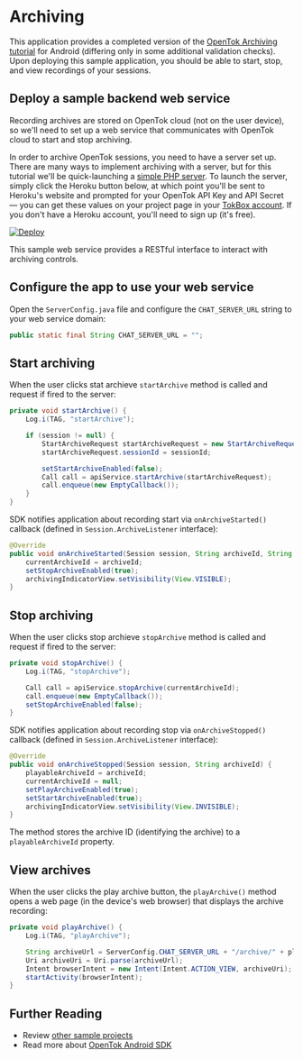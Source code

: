 # Archiving

This application provides a completed version of the [OpenTok Archiving tutorial](https://tokbox.com/developer/tutorials/android/archiving/) for Android (differing only in some additional validation checks). Upon deploying this sample application, you should be able to start, stop, and view recordings of your sessions.
## Deploy a sample backend web service
Recording archives are stored on OpenTok cloud (not on the user device), so we'll need to set up a web service that communicates with OpenTok cloud to start and stop archiving.

In order to archive OpenTok sessions, you need to have a server set up. There are many ways to implement archiving with a server, but for this tutorial we'll be quick-launching a [simple PHP server](https://github.com/opentok/learning-opentok-php). To launch the server, simply click the Heroku button below, at which point you'll be sent to Heroku's website and prompted for your OpenTok API Key and API Secret — you can get these values on your project page in your [TokBox account](https://tokbox.com/account/user/signup). If you don't have a Heroku account, you'll need to sign up (it's free).

<a href="https://heroku.com/deploy?template=https://github.com/opentok/learning-opentok-php" target="_blank">
  <img src="https://www.herokucdn.com/deploy/button.png" alt="Deploy">
</a>

This sample web service provides a RESTful interface to interact with archiving controls.

## Configure the app to use your web service
Open the `ServerConfig.java` file and configure the `CHAT_SERVER_URL` string to your web service domain:

```java
public static final String CHAT_SERVER_URL = "";
```

## Start archiving

When the user clicks stat archieve `startArchive` method is called and request if fired to the server:

```java
private void startArchive() {
    Log.i(TAG, "startArchive");

    if (session != null) {
        StartArchiveRequest startArchiveRequest = new StartArchiveRequest();
        startArchiveRequest.sessionId = sessionId;

        setStartArchiveEnabled(false);
        Call call = apiService.startArchive(startArchiveRequest);
        call.enqueue(new EmptyCallback());
    }
}
```

SDK notifies application about recording start via `onArchiveStarted()` callback (defined in `Session.ArchiveListener` interface):

```java
@Override
public void onArchiveStarted(Session session, String archiveId, String archiveName) {
    currentArchiveId = archiveId;
    setStopArchiveEnabled(true);
    archivingIndicatorView.setVisibility(View.VISIBLE);
}
```


## Stop archiving

When the user clicks stop archieve `stopArchive` method is called and request if fired to the server:

```java
private void stopArchive() {
    Log.i(TAG, "stopArchive");

    Call call = apiService.stopArchive(currentArchiveId);
    call.enqueue(new EmptyCallback());
    setStopArchiveEnabled(false);
}
```

SDK notifies application about recording stop via `onArchiveStopped()` callback (defined in `Session.ArchiveListener` interface):

```java
@Override
public void onArchiveStopped(Session session, String archiveId) {
    playableArchiveId = archiveId;
    currentArchiveId = null;
    setPlayArchiveEnabled(true);
    setStartArchiveEnabled(true);
    archivingIndicatorView.setVisibility(View.INVISIBLE);
}
```

The method stores the archive ID (identifying the archive) to a `playableArchiveId` property.
## View archives

When the user clicks the play archive button, the `playArchive()` method opens a web page (in the device's web browser) that displays the archive recording:

```java
private void playArchive() {
    Log.i(TAG, "playArchive");

    String archiveUrl = ServerConfig.CHAT_SERVER_URL + "/archive/" + playableArchiveId + "/view";
    Uri archiveUri = Uri.parse(archiveUrl);
    Intent browserIntent = new Intent(Intent.ACTION_VIEW, archiveUri);
    startActivity(browserIntent);
}
```

## Further Reading

* Review [other sample projects](../)
* Read more about [OpenTok Android SDK](https://tokbox.com/developer/sdks/android/)
